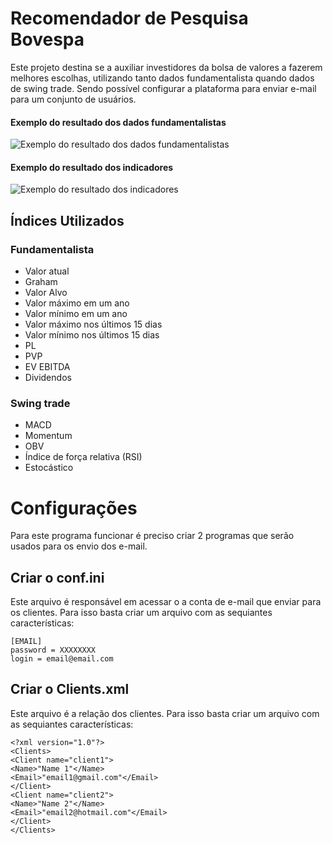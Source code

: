 
# Recomendador de Pesquisa Bovespa

Este projeto destina se a auxiliar investidores da bolsa de valores a fazerem melhores escolhas, utilizando tanto dados fundamentalista quando dados de swing trade. Sendo possível configurar a plataforma para enviar e-mail para um conjunto de usuários.
#### Exemplo do resultado dos dados fundamentalistas
![Exemplo do resultado dos dados fundamentalistas](https://raw.githubusercontent.com/LeandroBruscato/RecomendadorDePesquisaBovespa/master/Docs/fundamentus.png)
#### Exemplo do resultado dos indicadores
![Exemplo do resultado dos indicadores](https://raw.githubusercontent.com/LeandroBruscato/RecomendadorDePesquisaBovespa/master/Docs/indicadores.png)
## Índices Utilizados
### Fundamentalista
- Valor atual
- Graham
- Valor Alvo
- Valor máximo em um ano
- Valor mínimo em um ano
- Valor máximo nos últimos 15 dias
- Valor mínimo nos últimos 15 dias
- PL
- PVP
- EV EBITDA
- Dividendos
### Swing trade
- MACD
- Momentum
- OBV
- Índice de força relativa (RSI)
- Estocástico

# Configurações
Para este programa funcionar é preciso criar 2 programas que serão usados para os envio dos e-mail. 
## Criar o conf.ini
Este arquivo é responsável em acessar o a conta de e-mail que enviar para os clientes.
Para isso basta criar um arquivo com as sequiantes características:

    [EMAIL]
    password = XXXXXXXX
    login = email@email.com

## Criar o Clients.xml
Este arquivo é a relação dos clientes.
Para isso basta criar um arquivo com as sequiantes características:

    <?xml version="1.0"?>
    <Clients>
    <Client name="client1">
    <Name>"Name 1"</Name>
    <Email>"email1@gmail.com"</Email>
    </Client>
    <Client name="client2">
    <Name>"Name 2"</Name>
    <Email>"email2@hotmail.com"</Email>
    </Client>
    </Clients>
